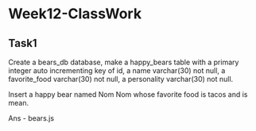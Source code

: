 # Week12-ClassWork
## Task1
Create a bears_db database, make a happy_bears table with a primary integer auto incrementing key of id, a name varchar(30) not null, a favorite_food varchar(30) not null, a personality varchar(30) not null.

Insert a happy bear named Nom Nom whose favorite food is tacos and is mean.

Ans - bears.js